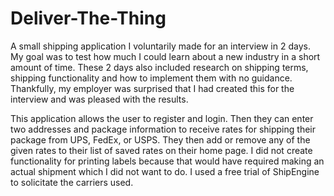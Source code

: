 # Deliver-The-Thing
A small shipping application I voluntarily made for an interview in 2 days. My goal was to test how much I could learn about a new industry in a short amount of time. These 2 days also included research on shipping terms, shipping functionality and how to implement them with no guidance. Thankfully, my employer was surprised that I had created this for the interview and was pleased with the results. 

This application allows the user to register and login. Then they can enter two addresses and package information to receive rates for shipping their package from UPS, FedEx, or USPS. They then add or remove any of the given rates to their list of saved rates on their home page. I did not create functionality for printing labels because that would have required making an actual shipment which I did not want to do. I used a free trial of ShipEngine to solicitate the carriers used.
